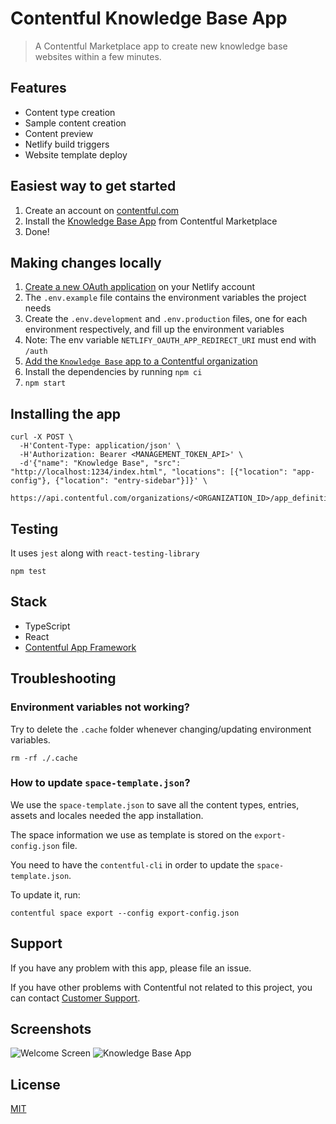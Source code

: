 # Contentful Knowledge Base App

> A Contentful Marketplace app to create new knowledge base websites within a few minutes.

## Features

- Content type creation
- Sample content creation
- Content preview
- Netlify build triggers
- Website template deploy

## Easiest way to get started

1. Create an account on [contentful.com](https://www.contentful.com/get-started/)
1. Install the [Knowledge Base App](https://www.contentful.com/marketplace/) from Contentful Marketplace
1. Done!

## Making changes locally

1. [Create a new OAuth application](https://app.netlify.com/user/applications#oauth-applications) on your Netlify account
1. The `.env.example` file contains the environment variables the project needs
1. Create the `.env.development` and `.env.production` files, one for each environment respectively, and fill up the environment variables
1. Note: The env variable `NETLIFY_OAUTH_APP_REDIRECT_URI` must end with `/auth`
1. [Add the `Knowledge Base` app to a Contentful organization](#installing-the-app)
1. Install the dependencies by running `npm ci`
1. `npm start`

## Installing the app

```curl
curl -X POST \
  -H'Content-Type: application/json' \
  -H'Authorization: Bearer <MANAGEMENT_TOKEN_API>' \
  -d'{"name": "Knowledge Base", "src": "http://localhost:1234/index.html", "locations": [{"location": "app-config"}, {"location": "entry-sidebar"}]}' \
  https://api.contentful.com/organizations/<ORGANIZATION_ID>/app_definitions
```

## Testing

It uses `jest` along with `react-testing-library`

```
npm test
```

## Stack

- TypeScript
- React
- [Contentful App Framework](https://www.contentful.com/developers/docs/extensibility/app-framework/tutorial/)

## Troubleshooting

### Environment variables not working?

Try to delete the `.cache` folder whenever changing/updating environment variables.

```
rm -rf ./.cache
```

### How to update `space-template.json`?

We use the `space-template.json` to save all the content types, entries, assets and locales needed the app installation.

The space information we use as template is stored on the `export-config.json` file.

You need to have the `contentful-cli` in order to update the `space-template.json`.

To update it, run:

```
contentful space export --config export-config.json
```

## Support

If you have any problem with this app, please file an issue.

If you have other problems with Contentful not related to this project, you can contact [Customer Support](https://support.contentful.com).

## Screenshots

![Welcome Screen](https://user-images.githubusercontent.com/954889/83034978-26a2b980-a039-11ea-8bd7-2cf0315b6e33.png)
![Knowledge Base App](https://user-images.githubusercontent.com/954889/83035055-46d27880-a039-11ea-98fe-90cc5c7669eb.png)

## License

[MIT](LICENSE.md)

